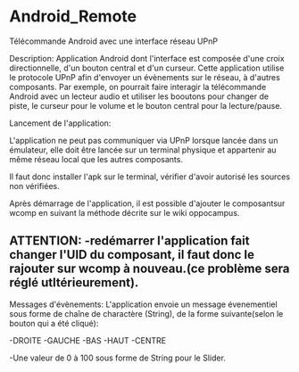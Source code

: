 # Android_Remote
Télécommande Android avec une interface réseau UPnP

Description:
Application Android dont l'interface est composée d'une croix directionnelle, d'un bouton central et d'un curseur.
Cette application utilise le protocole UPnP afin d'envoyer un évènements sur le réseau, à d'autres composants.
Par exemple, on pourrait faire interagir la télécommande Android avec un lecteur audio et utiliser les booutons pour changer
de piste, le curseur pour le volume et le bouton central pour la lecture/pause.


Lancement de l'application:

L'application ne peut pas communiquer via UPnP lorsque lancée dans un émulateur, elle doit être lancée sur un terminal 
physique et appartenir au même réseau local que les autres composants.

Il faut donc installer l'apk sur le terminal, vérifier d'avoir autorisé les sources non vérifiées.

Après démarrage de l'application, il est possible d'ajouter le composantsur wcomp en suivant la méthode décrite sur le wiki oppocampus.

ATTENTION: 
  -redémarrer l'application fait changer l'UID du composant, il faut donc le rajouter sur wcomp à nouveau.(ce problème sera réglé utltérieurement).
  -

Messages d'évènements:
L'application envoie un message évenementiel sous forme de chaîne de charactère (String), de la forme suivante(selon le bouton
qui a été cliqué):

  -DROITE
  -GAUCHE
  -BAS
  -HAUT
  -CENTRE
  
  -Une valeur de 0 à 100 sous forme de String pour le Slider.
    
  
